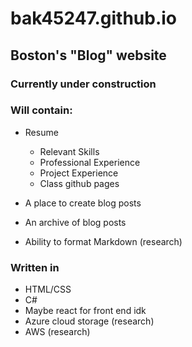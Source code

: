 # bak45247.github.io
## Boston's "Blog" website

### Currently under construction

### Will contain:

- Resume
  - Relevant Skills
  - Professional Experience
  - Project Experience
  - Class github pages

- A place to create blog posts
- An archive of blog posts
- Ability to format Markdown (research)

### Written in

- HTML/CSS
- C#
- Maybe react for front end idk
- Azure cloud storage (research)
- AWS (research)
